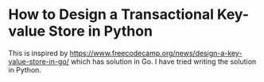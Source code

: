 # How to Design a Transactional Key-value Store in Python

This is inspired by https://www.freecodecamp.org/news/design-a-key-value-store-in-go/ which has solution in Go. I have tried writing the solution in Python.
